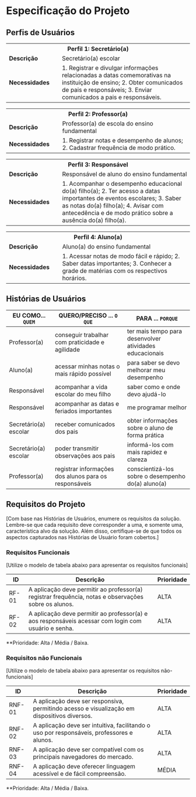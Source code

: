 # Especificação do Projeto

## Perfis de Usuários


<table>
<tbody>
<tr align=center>
<th colspan="2">Perfil 1: Secretário(a) </th>
</tr>
<tr>
<td width="150px"><b>Descrição</b></td>
<td width="600px">Secretário(a) escolar</td>
</tr>
<tr>
<td><b>Necessidades</b></td>
<td>
1. Registrar e divulgar informações relacionadas a datas comemorativas na instituição de ensino;
2. Obter comunicados de pais e responsáveis; 
3. Enviar comunicados a pais e responsáveis.
</td>
</tr>
</tbody>
</table>

<table>
<tbody>
<tr align=center>
<th colspan="2">Perfil 2: Professor(a)</th>
</tr>
<tr>
<td width="150px"><b>Descrição</b></td>
<td width="600px">Professor(a) de escola do ensino fundamental</td>
</tr>
<tr>
<td><b>Necessidades</b></td>
<td>
1. Registrar notas e desempenho de alunos;
2. Cadastrar frequência de modo prático.
</td>
</tr>
</tbody>
</table>

<table>
<tbody>
<tr align=center>
<th colspan="2">Perfil 3: Responsável</th>
</tr>
<tr>
<td width="150px"><b>Descrição</b></td>
<td width="600px">Responsável de aluno do ensino fundamental
</td>
</tr>
<tr>
<td><b>Necessidades</b></td>
<td>
1. Acompanhar o desempenho educacional do(a) filho(a);
2. Ter acesso a datas importantes de eventos escolares;
3. Saber as notas do(a) filho(a);
4. Avisar com antecedência e de modo prático sobre a ausência do(a) filho(a).
</td>
</tr>
</tbody>
</table>

<table>
<tbody>
<tr align=center>
<th colspan="2">Perfil 4: Aluno(a)</th>
</tr>
<tr>
<td width="150px"><b>Descrição</b></td>
<td width="600px">Aluno(a) do ensino fundamental
</td>
</tr>
<tr>
<td><b>Necessidades</b></td>
<td>
1. Acessar notas de modo fácil e rápido;
2. Saber datas importantes;
3. Conhecer a grade de matérias com os respectivos horários.
</td>
</tr>
</tbody>
</table>



## Histórias de Usuários


|EU COMO... `QUEM`   | QUERO/PRECISO ... `O QUE` |PARA ... `PORQUE`                 |
|--------------------|---------------------------|----------------------------------|
| Professor(a)       | conseguir trabalhar com praticidade e agilidade    | ter mais tempo para desenvolver atividades educacionais |
| Aluno(a)           | acessar minhas notas o mais rápido possível        | para saber se devo melhorar meu desempenho              |
| Responsável        | acompanhar a vida escolar do meu filho                       | saber como e onde devo ajudá-lo               |
| Responsável        | acompanhar as datas e feriados importantes                   | me programar melhor                           |
| Secretário(a) escolar | receber comunicados dos pais                              | obter informações sobre o aluno de forma prática  |
| Secretário(a) escolar | poder transmitir observações aos pais                     | informá-los com mais rapidez e clareza  |
| Professor(a)  | registrar informações dos alunos para os responsáveis | conscientizá-los sobre o desempenho do(a) aluno(a) |


## Requisitos do Projeto

[Com base nas Histórias de Usuários, enumere os requisitos da solução. Lembre-se que cada requisito deve corresponder a uma, e somente uma, característica alvo da solução. Além disso, certifique-se de que todos os aspectos capturados nas Histórias de Usuário foram cobertos.]

### Requisitos Funcionais

[Utilize o modelo de tabela abaixo para apresentar os requisitos funcionais]

|ID    | Descrição                | Prioridade |
|-------|---------------------------------|----|
| RF-01 |  A aplicação deve permitir ao professor(a) registrar frequência, notas e observações sobre os alunos. | ALTA | 
| RF-02 |  A aplicação deve permitir ao professor(a) e aos responsáveis acessar com login com usuário e senha.  | ALTA |

**Prioridade: Alta / Média / Baixa. 

### Requisitos não Funcionais

[Utilize o modelo de tabela abaixo para apresentar os requisitos não-funcionais]

|ID      | Descrição               |Prioridade |
|--------|-------------------------|----|
|RNF-01| A aplicação deve ser responsiva, permitindo acesso e visualização em dispositivos diversos.   | ALTA | 
|RNF-02| A aplicação deve ser intuitiva, facilitando o uso por responsáveis, professores e alunos.   | ALTA | 
|RNF-03| A aplicação deve ser compatível com os principais navegadores do mercado.   | ALTA | 
|RNF-04| A aplicação deve oferecer linguagem acessível e de fácil compreensão.   | MÉDIA |

**Prioridade: Alta / Média / Baixa. 

